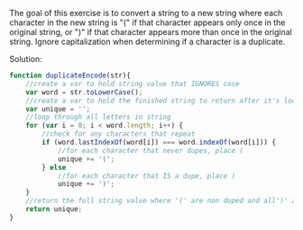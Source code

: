 The goal of this exercise is to convert a string to a new string where each character in the new string is "(" if that character appears only once in the original string, or ")" if that character appears more than once in the original string. Ignore capitalization when determining if a character is a duplicate.

Solution:

```js
function duplicateEncode(str){
    //create a var to hold string value that IGNORES case
    var word = str.toLowerCase();
    //create a var to hold the finished string to return after it's looped through
    var unique = '';
    //loop through all letters in string
    for (var i = 0; i < word.length; i++) {
        //check for any characters that repeat
        if (word.lastIndexOf(word[i]) === word.indexOf(word[i])) {
            //for each character that never dupes, place (
            unique += '(';
        } else
            //for each character that IS a dupe, place )
            unique += ')';
    }
    //return the full string value where '(' are non duped and all')' are duped
    return unique;
}
```